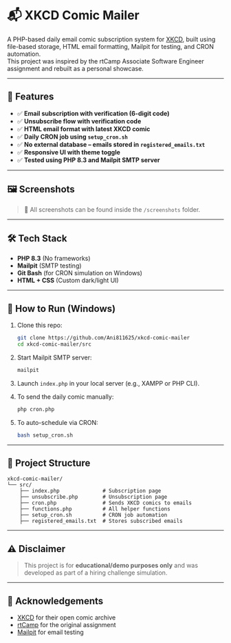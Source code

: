 # 📬 XKCD Comic Mailer

A PHP-based daily email comic subscription system for [XKCD](https://xkcd.com/), built using file-based storage, HTML email formatting, Mailpit for testing, and CRON automation.  
This project was inspired by the rtCamp Associate Software Engineer assignment and rebuilt as a personal showcase.

---

## 📌 Features

- ✅ **Email subscription with verification (6-digit code)**
- ✅ **Unsubscribe flow with verification code**
- ✅ **HTML email format with latest XKCD comic**
- ✅ **Daily CRON job using `setup_cron.sh`**
- ✅ **No external database – emails stored in `registered_emails.txt`**
- ✅ **Responsive UI with theme toggle**
- ✅ **Tested using PHP 8.3 and Mailpit SMTP server**

---

## 🖼️ Screenshots

> 📁 All screenshots can be found inside the `/screenshots` folder.

---

## 🛠️ Tech Stack

- **PHP 8.3** (No frameworks)
- **Mailpit** (SMTP testing)
- **Git Bash** (for CRON simulation on Windows)
- **HTML + CSS** (Custom dark/light UI)

---

## 🧪 How to Run (Windows)

1. Clone this repo:
   ```bash
   git clone https://github.com/Ani811625/xkcd-comic-mailer
   cd xkcd-comic-mailer/src
   ```

2. Start Mailpit SMTP server:
   ```bash
   mailpit
   ```

3. Launch `index.php` in your local server (e.g., XAMPP or PHP CLI).

4. To send the daily comic manually:
   ```bash
   php cron.php
   ```

5. To auto-schedule via CRON:
   ```bash
   bash setup_cron.sh
   ```

---

## 📂 Project Structure

```
xkcd-comic-mailer/
└── src/
    ├── index.php              # Subscription page
    ├── unsubscribe.php        # Unsubscription page
    ├── cron.php               # Sends XKCD comics to emails
    ├── functions.php          # All helper functions
    ├── setup_cron.sh          # CRON job automation
    ├── registered_emails.txt  # Stores subscribed emails
```

---

## ⚠️ Disclaimer

> This project is for **educational/demo purposes only** and was developed as part of a hiring challenge simulation.

---

## 🙌 Acknowledgements

- [XKCD](https://xkcd.com/) for their open comic archive
- [rtCamp](https://rtcamp.com/) for the original assignment
- [Mailpit](https://github.com/axllent/mailpit) for email testing
